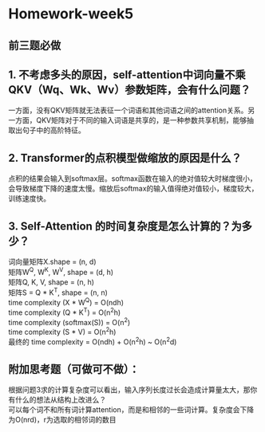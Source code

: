 # Homework-week5
## 前三题必做

## 1. 不考虑多头的原因，self-attention中词向量不乘QKV（Wq、Wk、Wv）参数矩阵，会有什么问题？
一方面，没有QKV矩阵就无法表征一个词语和其他词语之间的attention关系。另一方面，QKV矩阵对于不同的输入词语是共享的，是一种参数共享机制，能够抽取出句子中的高阶特征。

## 2. Transformer的点积模型做缩放的原因是什么？
点积的结果会输入到softmax层。softmax函数在输入的绝对值较大时梯度很小，会导致梯度下降的速度太慢。缩放后softmax的输入值得绝对值较小，梯度较大，训练速度快。
## 3. Self-Attention 的时间复杂度是怎么计算的？为多少？

词向量矩阵X.shape = (n, d)  
矩阵W<sup>Q</sup>, W<sup>K</sup>, W<sup>V</sup>, shape = (d, h)  
矩阵Q, K, V, shape = (n, h)   
矩阵S =  Q \* K<sup>T</sup>, shape = (n, n)    
time complexity (X \* W<sup>Q</sup>) = O(ndh)  
time complexity (Q \* K<sup>T</sup>) = O(n<sup>2</sup>h)  
time complexity (softmax(S)) = O(n<sup>2</sup>)   
time complexity (S \* V) = O(n<sup>2</sup>h)  
最终的 time complexity = O(ndh) + O(n<sup>2</sup>h) ~ O(n<sup>2</sup>d)  

## 附加思考题（可做可不做）：

根据问题3求的计算复杂度可以看出，输入序列长度过长会造成计算量太大，那你有什么的想法从结构上改进么？  
可以每个词不和所有词计算attention，而是和相邻的一些词计算。复杂度会下降为O(nrd)，r为选取的相邻词的数目









